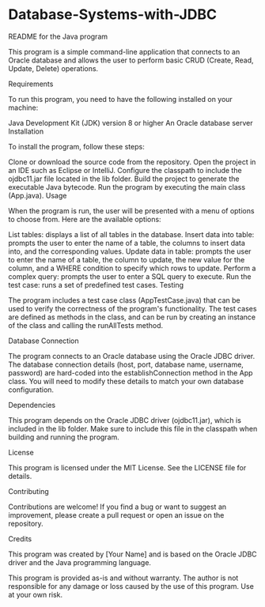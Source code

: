 # Database-Systems-with-JDBC

README for the Java program

This program is a simple command-line application that connects to an Oracle database and allows the user to perform basic CRUD (Create, Read, Update, Delete) operations.

Requirements

To run this program, you need to have the following installed on your machine:

Java Development Kit (JDK) version 8 or higher
An Oracle database server
Installation

To install the program, follow these steps:

Clone or download the source code from the repository.
Open the project in an IDE such as Eclipse or IntelliJ.
Configure the classpath to include the ojdbc11.jar file located in the lib folder.
Build the project to generate the executable Java bytecode.
Run the program by executing the main class (App.java).
Usage

When the program is run, the user will be presented with a menu of options to choose from. Here are the available options:

List tables: displays a list of all tables in the database.
Insert data into table: prompts the user to enter the name of a table, the columns to insert data into, and the corresponding values.
Update data in table: prompts the user to enter the name of a table, the column to update, the new value for the column, and a WHERE condition to specify which rows to update.
Perform a complex query: prompts the user to enter a SQL query to execute.
Run the test case: runs a set of predefined test cases.
Testing

The program includes a test case class (AppTestCase.java) that can be used to verify the correctness of the program's functionality. The test cases are defined as methods in the class, and can be run by creating an instance of the class and calling the runAllTests method.

Database Connection

The program connects to an Oracle database using the Oracle JDBC driver. The database connection details (host, port, database name, username, password) are hard-coded into the establishConnection method in the App class. You will need to modify these details to match your own database configuration.

Dependencies

This program depends on the Oracle JDBC driver (ojdbc11.jar), which is included in the lib folder. Make sure to include this file in the classpath when building and running the program.

License

This program is licensed under the MIT License. See the LICENSE file for details.

Contributing

Contributions are welcome! If you find a bug or want to suggest an improvement, please create a pull request or open an issue on the repository.

Credits

This program was created by [Your Name] and is based on the Oracle JDBC driver and the Java programming language.

This program is provided as-is and without warranty. The author is not responsible for any damage or loss caused by the use of this program. Use at your own risk.
